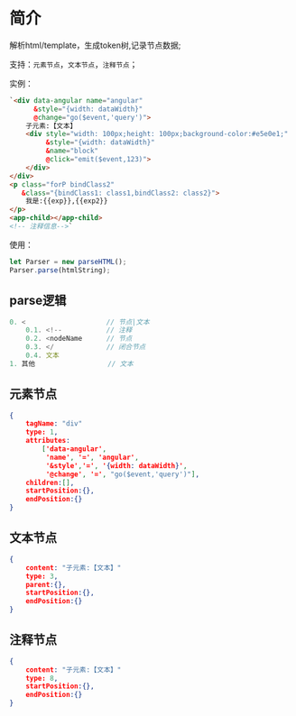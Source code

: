 # 简介
解析html/template，生成token树,记录节点数据;

支持：`元素节点`，`文本节点`，`注释节点`；

实例：

```html
`<div data-angular name="angular"
      &style="{width: dataWidth}"
      @change="go($event,'query')">
	子元素:【文本】
    <div style="width: 100px;height: 100px;background-color:#e5e0e1;" 
         &style="{width: dataWidth}"  
         &name="block" 
         @click="emit($event,123)">
    </div>
</div>
<p class="forP bindClass2"
   &class="{bindClass1: class1,bindClass2: class2}">
    我是:{{exp}},{{exp2}}
</p>
<app-child></app-child>
<!-- 注释信息-->`
```

使用：

```typescript
let Parser = new parseHTML();
Parser.parse(htmlString);
```



## parse逻辑

```typescript
0. <                    // 节点|文本
    0.1. <!--           // 注释
    0.2. <nodeName      // 节点
    0.3. </             // 闭合节点
	0.4. 文本
1. 其他                  // 文本
```

## 元素节点

```json
{
	tagName: "div"
	type: 1,
    attributes: 
    	['data-angular', 
    	 'name', '=', 'angular', 
         '&style','=', '{width: dataWidth}', 
         '@change', '=', "go($event,'query')"],
	children:[],
	startPosition:{},
	endPosition:{}
}
```

## 文本节点

```json
{
	content: "子元素:【文本】"
	type: 3,
    parent:{},
	startPosition:{},
	endPosition:{}
}
```

## 注释节点

```json
{
	content: "子元素:【文本】"
	type: 8,
	startPosition:{},
	endPosition:{}
}
```

